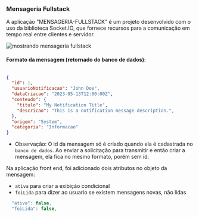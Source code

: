 ### Mensageria Fullstack
A aplicação "MENSAGERIA-FULLSTACK" é um projeto desenvolvido com o uso da biblioteca Socket.IO, que fornece recursos para a comunicação em tempo real entre clientes e servidor.

![mostrando mensageria fullstack](https://github.com/matefs/MENSAGERIA-FULLSTACK/assets/30128774/d1580a68-3222-4deb-9e90-44217e7ac8aa)

#### Formato da mensagem (retornado do banco de dados): 
```json 

{
  "id": 1,
  "usuarioNotificacao": "John Doe",
  "dataCriacao": "2023-05-13T12:00:00Z",
  "conteudo": {
    "titulo": "My Notification Title",
    "descricao": "This is a notification message description.",
  },
  "origem": "System",
  "categoria": "Informacao"
}
```
- Observação: O id da mensagem só é criado quando ela é cadastrada no `banco de dados`. Ao enviar a solicitação para transmitir e então criar a mensagem, ela fica no mesmo formato, porém sem id.
 
Na aplicação front end, foi adicionado dois atributos no objeto da mensagem: 
  - `ativa` para criar a exibição condicional
  - `foiLida` para dizer ao usuario se existem mensagens novas, não lidas
```js
  "ativa": false,
  "foiLida": false,
```
